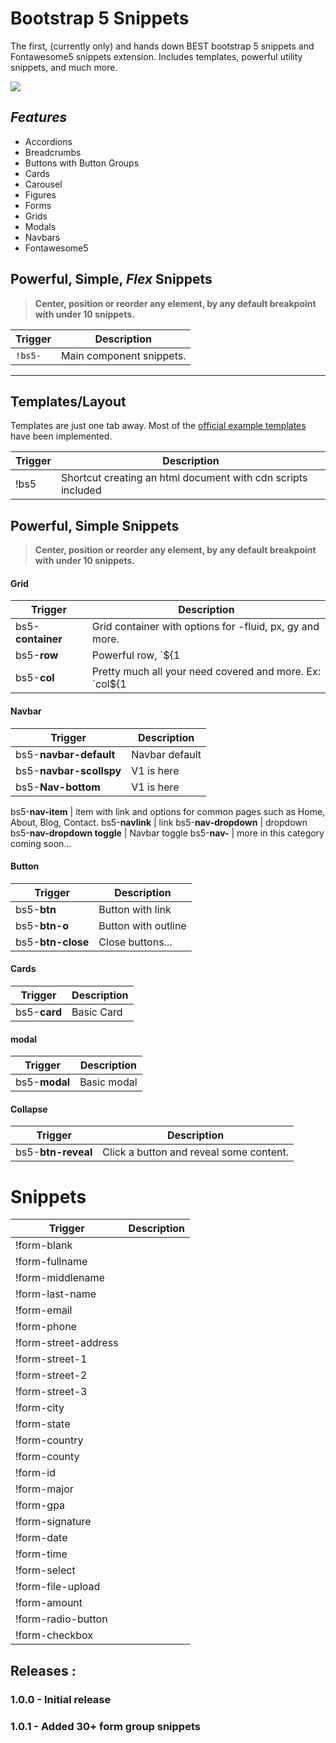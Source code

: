 # Bootstrap 5 Snippets 
The first, (currently only) and hands down BEST bootstrap 5 snippets and Fontawesome5 snippets extension. Includes templates, powerful utility snippets, and much more.

![](demo.gif)

## ***Features***

 - Accordions
 - Breadcrumbs
 - Buttons with Button Groups
 - Cards
 - Carousel
 - Figures
 - Forms
 - Grids
 - Modals
 - Navbars
 - Fontawesome5

## Powerful, Simple, ***Flex*** Snippets
> **Center, position or reorder any element, by any default breakpoint with under 10 snippets.**


Trigger | Description
--- | ---
`!bs5-` | Main component snippets.
---

## Templates/Layout
Templates are just one tab away. Most of the [official example templates](https://getbootstrap.com/docs/5.0/getting-started/introduction/) have been implemented.

Trigger | Description
--- | ---
!bs5 | Shortcut creating an html document with cdn scripts included


## Powerful, Simple Snippets
> **Center, position or reorder any element, by any default breakpoint with under 10 snippets.**

#### Grid
Trigger | Description
--- | ---
bs5-**container** | Grid container with options for -fluid, px, gy and more.
bs5-**row** | Powerful row, `${1| ,row-cols-2,row-cols-3, auto,justify-content-md-center,md,lg,xl,xxl|}`. Default to row with optional utility classes. 
bs5-**col** | Pretty much all your need covered and more. Ex: `col${1| ,-1,-2,-3,-4,-5,-6,-sm,-md,-lg,-xl,-xxl|}${2| ,-auto,-1,-2,-3,-4,-5,-6,-7,-8,-9,-10,-11,-12`

#### Navbar

Trigger | Description
--- | ---
bs5-**navbar-default** | Navbar default
bs5-**navbar-scollspy** | V1 is here
bs5-**Nav-bottom** | V1 is here

bs5-**nav-item** | item with link and options for common pages such as Home, About, Blog, Contact.
bs5-**navlink** | link
bs5-**nav-dropdown** | dropdown
bs5-**nav-dropdown toggle** | Navbar toggle
bs5-**nav-** | more in this category coming soon...

#### Button

Trigger | Description
--- | ---
bs5-**btn** | Button with link
bs5-**btn-o** | Button with outline
bs5-**btn-close** | Close buttons...

#### Cards

Trigger | Description
--- | ---
bs5-**card** | Basic Card

#### modal

Trigger | Description
--- | ---
bs5-**modal** | Basic modal
#### Collapse
Trigger | Description
--- | ---
bs5-**btn-reveal** | Click a button and reveal some content.

# Snippets
Trigger | Description
--- | ---
!form-blank |
!form-fullname |
!form-middlename |
!form-last-name |
!form-email |
!form-phone |
!form-street-address |
!form-street-1 |
!form-street-2 |
!form-street-3 |
!form-city |
!form-state |
!form-country |
!form-county |
!form-id |
!form-major |
!form-gpa |
!form-signature |
!form-date |
!form-time |
!form-select |
!form-file-upload |
!form-amount |
!form-radio-button |
!form-checkbox |

## Releases :

### 1.0.0 - Initial release

### 1.0.1 - Added 30+ form group snippets